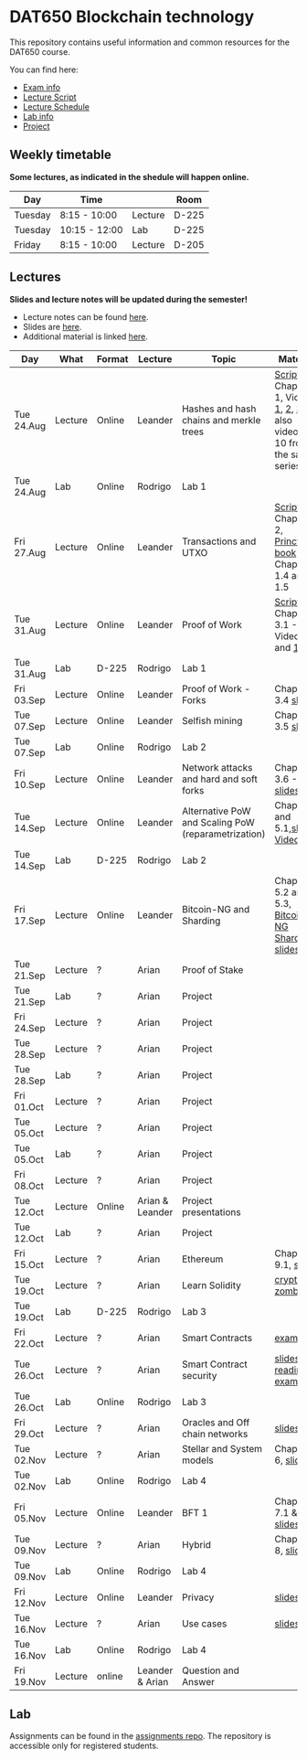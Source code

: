 # DAT650 Blockchain technology

This repository contains useful information and common resources for the DAT650 course.

You can find here:
* [Exam info](exam)
* [Lecture Script](script.pdf)
* [Lecture Schedule](#lectures)
* [Lab info](#lab)
* [Project](projects)

## Weekly timetable

**Some lectures, as indicated in the shedule will happen online.**

| Day | Time | | Room |
|----|------|---|------|
| Tuesday  | 8:15 - 10:00 | Lecture | D-225 |
| Tuesday | 10:15 - 12:00 | Lab | D-225 |
| Friday | 8:15 - 10:00 | Lecture | D-205 |

## Lectures

**Slides and lecture notes will be updated during the semester!**

* Lecture notes can be found [here](script.pdf). 
* Slides are [here](slides).
* Additional material is linked [here](resources.md).


 Day | What | Format | Lecture | Topic | Material |
|-----|------|--------|-----------|-------|----------|
|Tue 24.Aug | Lecture | Online | Leander | Hashes and hash chains and merkle trees | [Script](script.pdf) Chapter 1, Videos [1](https://www.youtube.com/watch?v=TwkrJtTL-wc&list=PLnD_TI73e88dsiKwQ3XDqXPBMwQjVt_TB&index=2), [2](https://www.youtube.com/watch?v=CIvdtlQPUf4&list=PLnD_TI73e88dsiKwQ3XDqXPBMwQjVt_TB&index=3), [3](https://www.youtube.com/watch?v=DjZZz70BJ_o&list=PLnD_TI73e88dsiKwQ3XDqXPBMwQjVt_TB&index=4), also videos 7-10 from the same series.|
|Tue 24.Aug | Lab | Online | Rodrigo | Lab 1 |  |
|Fri 27.Aug | Lecture | Online | Leander | Transactions and UTXO | [Script](script.pdf) Chapter 2, [Princton book](https://d28rh4a8wq0iu5.cloudfront.net/bitcointech/readings/princeton_bitcoin_book.pdf) Chapter 1.4 and 1.5 |
|Tue 31.Aug | Lecture | Online | Leander | Proof of Work | [Script](script.pdf) Chapter 3.1 - 3.3, Videos [11](https://youtu.be/ehO-TKhuAro) and [13](https://youtu.be/B7O5yDY4_N0)  | 
|Tue 31.Aug | Lab | D-225 | Rodrigo |  Lab 1 |  |
|Fri 03.Sep | Lecture | Online | Leander | Proof of Work - Forks | Chapter 3.4 [slides](slides/Lecture-4.pdf) |
|Tue 07.Sep | Lecture | Online | Leander | Selfish mining | Chapter 3.5 [slides](slides/Lecture-5.pdf) |
|Tue 07.Sep | Lab | Online | Rodrigo |  Lab 2 |  |
|Fri 10.Sep | Lecture | Online | Leander | Network attacks and hard and soft forks | Chapter 3.6 - 3.8, [slides](slides/Lecture-6.pdf) |
|Tue 14.Sep | Lecture | Online | Leander | Alternative PoW and Scaling PoW (reparametrization) | Chapter 4 and 5.1,[slides](slides/Lecture-7.pdf), [Video](https://youtu.be/TipGy2bOVL4)  |
|Tue 14.Sep | Lab | D-225 | Rodrigo |  Lab 2 |  |
|Fri 17.Sep | Lecture | Online | Leander | Bitcoin-NG and Sharding | Chapter 5.2 and 5.3, [Bitcoin-NG](https://www.usenix.org/conference/nsdi16/technical-sessions/presentation/eyal) [Sharding](https://www.usenix.org/conference/nsdi19/presentation/wang-jiaping), [slides](slides/Lecture-8.pdf) |
|Tue 21.Sep | Lecture | ? | Arian | Proof of Stake | |
|Tue 21.Sep | Lab | ? | Arian | Project |  |
|Fri 24.Sep | Lecture | ? | Arian | Project | |
|Tue 28.Sep | Lecture | ? | Arian | Project | |
|Tue 28.Sep | Lab | ? | Arian | Project |  |
|Fri 01.Oct | Lecture | ? | Arian | Project | |
|Tue 05.Oct | Lecture | ? | Arian | Project | |
|Tue 05.Oct | Lab | ? | Arian | Project |  |
|Fri 08.Oct | Lecture | ? | Arian | Project | |
|Tue 12.Oct | Lecture | Online | Arian & Leander | Project presentations | |
|Tue 12.Oct | Lab | ? | Arian | Project |  |
|Fri 15.Oct | Lecture | ? | Arian | Ethereum | Chapter 9.1, [slides](slides/Lecture-12.pdf)  |
|Tue 19.Oct | Lecture | ? | Arian | Learn Solidity | [crypto-zombies](https://cryptozombies.io/en/course) |
|Tue 19.Oct | Lab | D-225 | Rodrigo | Lab 3 |  |
|Fri 22.Oct | Lecture | ? | Arian | Smart Contracts | [example](solidity/solidityDevelopment.md) |
|Tue 26.Oct | Lecture | ? | Arian | Smart Contract security | [slides](slides/SmartContractSecurity.pdf), [reading](https://github.com/ethereumbook/ethereumbook/blob/develop/09smart-contracts-security.asciidoc), [examples](solidity/security) |
|Tue 26.Oct | Lab | Online | Rodrigo | Lab 3 |  |
|Fri 29.Oct | Lecture | ? | Arian | Oracles and Off chain networks| [slides](slides/Lecture-14.pdf) |
|Tue 02.Nov | Lecture | ? | Arian | Stellar and System models | Chapter 6, [slides](slides/Lecture-9.pdf) |
|Tue 02.Nov | Lab | Online | Rodrigo | Lab 4 |  |
|Fri 05.Nov | Lecture | Online | Leander | BFT 1 | Chapter 7.1 & 7.2, [slides](slides/Lecture-10.pdf) |
|Tue 09.Nov | Lecture | ? | Arian | Hybrid | Chapter 8, [slides](slides/Lecture-11.pdf) |
|Tue 09.Nov | Lab | Online | Rodrigo | Lab 4 |  |
|Fri 12.Nov | Lecture | Online | Leander | Privacy | [slides](slides/Lecture-16.pdf) |
|Tue 16.Nov | Lecture | ? | Arian | Use cases | [slides](slides/Lecture-15.pdf) |
|Tue 16.Nov | Lab | Online | Rodrigo | Lab 4 |  |
|Fri 19.Nov | Lecture | online | Leander & Arian | Question and Answer |  |

## Lab

Assignments can be found in the [assignments repo](https://github.com/dat650-2021/assignments).
The repository is accessible only for registered students.
